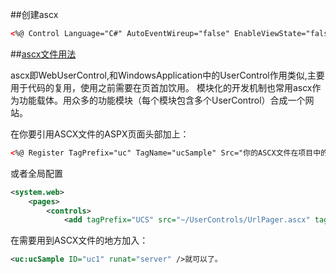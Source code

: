 ﻿##创建ascx

```xml
<%@ Control Language="C#" AutoEventWireup="false" EnableViewState="false" ClassName="DbConfigContext" %>
```


##[ascx文件用法](http://blog.163.com/freestyle_le/blog/static/183279448201182103854666/)

ascx即WebUserControl,和WindowsApplication中的UserControl作用类似,主要用于代码的复用，使用之前需要在页首加饮用。
模块化的开发机制也常用ascx作为功能载体。用众多的功能模块（每个模块包含多个UserControl）合成一个网站。

在你要引用ASCX文件的ASPX页面头部加上：

```xml
<%@ Register TagPrefix="uc" TagName="ucSample" Src="你的ASCX文件在项目中的相对路径" %>
```

或者全局配置 

```xml
<system.web>
	<pages>
		<controls>
			<add tagPrefix="UCS" src="~/UserControls/UrlPager.ascx" tagName="UrlPager"/>

```


在需要用到ASCX文件的地方加入：

```xml
<uc:ucSample ID="uc1" runat="server" />就可以了。
```